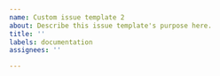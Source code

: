 ```yaml
---
name: Custom issue template 2
about: Describe this issue template's purpose here.
title: ''
labels: documentation
assignees: ''

---
```



